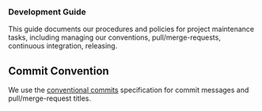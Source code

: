 ### Development Guide

This guide documents our procedures and policies for project maintenance tasks,
including managing our conventions, pull/merge-requests, continuous integration,
releasing.

## Commit Convention

We use the
[conventional commits](https://www.conventionalcommits.org/en/v1.0.0/)
specification for commit messages and pull/merge-request titles.

<!-- Additional 'scopes' should be described here.-->
<!-- ### Scopes -->
